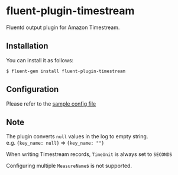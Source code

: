 # fluent-plugin-timestream
Fluentd output plugin for Amazon Timestream.


## Installation
You can install it as follows:

    $ fluent-gem install fluent-plugin-timestream

## Configuration
Please refer to the [sample config file](https://github.com/StudistCorporation/fluent-plugin-timestream/blob/main/fluent.conf.sample)

## Note
The plugin converts `null` values in the log to empty string.  
e.g. `{key_name: null}` => `{key_name: ""}`  
  
When writing Timestream records, `TimeUnit` is always set to `SECONDS`  
  
Configuring multiple `MeasureName`s is not supported.
